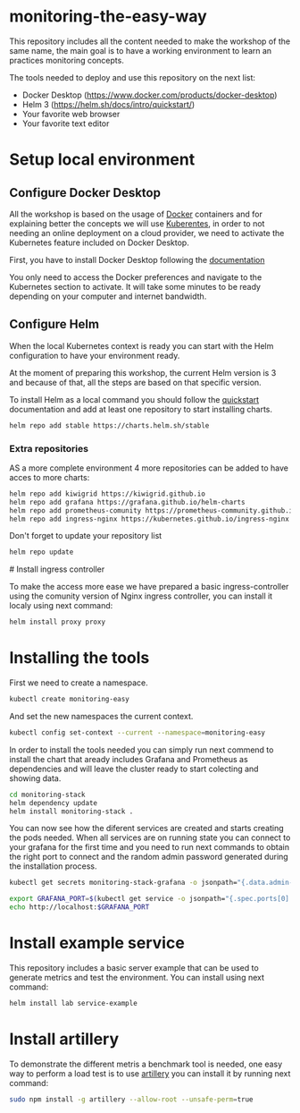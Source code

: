 # monitoring-the-easy-way

This repository includes all the content needed to make the workshop of the same name, the main goal is to have a working environment to learn an practices monitoring concepts.

The tools needed to deploy and use this repository on the next list:

* Docker Desktop (https://www.docker.com/products/docker-desktop)
* Helm 3 (https://helm.sh/docs/intro/quickstart/)
* Your favorite web browser
* Your favorite text editor

# Setup local environment

## Configure Docker Desktop

All the workshop is based on the usage of [Docker](https://www.docker.com/) containers and for explaining better the concepts we will use [Kuberentes](https://kubernetes.io/),
in order to not needing an online deployment on a cloud provider, we need to activate the Kubernetes feature included on Docker Desktop.

First, you have to install Docker Desktop following the [documentation](https://www.docker.com/products/docker-desktop)

You only need to access the Docker preferences and navigate to the Kubernetes section to activate. It will take some minutes to be ready depending on your computer and internet bandwidth.

## Configure Helm

When the local Kubernetes context is ready you can start with the Helm configuration to have your environment ready.

At the moment of preparing this workshop, the current Helm version is 3 and because of that, all the steps are based on that specific version.

To install Helm as a local command you should follow the [quickstart](https://helm.sh/docs/intro/quickstart/) documentation and add at least one repository to start installing charts.

```bash
helm repo add stable https://charts.helm.sh/stable
```

### Extra repositories

AS a more complete environment 4 more repositories can be added to have acces to more charts:

```bash
helm repo add kiwigrid https://kiwigrid.github.io
helm repo add grafana https://grafana.github.io/helm-charts
helm repo add prometheus-comunity https://prometheus-community.github.io/helm-charts
helm repo add ingress-nginx https://kubernetes.github.io/ingress-nginx
```

Don't forget to update your repository list

```bash
helm repo update
```

# Install ingress controller

To make the access more ease we have prepared a basic ingress-controller using the comunity version of Nginx ingress controller, you can install it localy using next command:

```bash
helm install proxy proxy
```

# Installing the tools

First we need to create a namespace.

```bash
kubectl create monitoring-easy
```
And set the new namespaces the current context.

```bash
kubectl config set-context --current --namespace=monitoring-easy
```

In order to install the tools needed you can simply run next commend to install the chart that aready includes Grafana and Prometheus as dependencies and will leave the cluster ready
to start colecting and showing data.

```bash
cd monitoring-stack
helm dependency update
helm install monitoring-stack .
```

You can now see how the diferent services are created and starts creating the pods needed. When all services are on running state you can connect to your grafana for the first time and you need
to run next commands to obtain the right port to connect and the random admin password generated during the installation process.

```bash
kubectl get secrets monitoring-stack-grafana -o jsonpath="{.data.admin-password}" | base64 --decode ; echo
```

```bash
export GRAFANA_PORT=$(kubectl get service -o jsonpath="{.spec.ports[0].nodePort}" monitoring-stack-grafana)
echo http://localhost:$GRAFANA_PORT
```

# Install example service

This repository includes a basic server example that can be used to generate metrics and test the environment. You can install using next command:

```bash
helm install lab service-example
```

# Install artillery

To demonstrate the different metris a benchmark tool is needed, one easy way to perform a load test is to use [artillery](https://artillery.io/) you can install it by running next command:

```bash
sudo npm install -g artillery --allow-root --unsafe-perm=true
```
